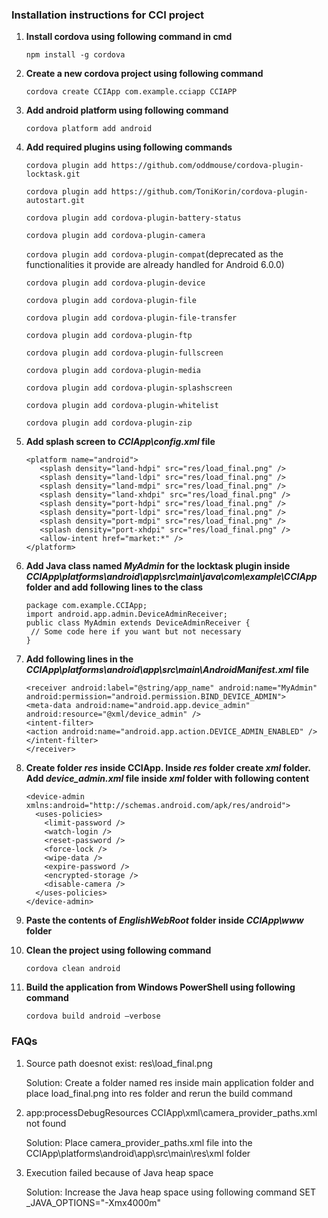### __Installation instructions for CCI project__
  1. __Install cordova using following command in cmd__
   
        `npm install -g cordova`
  2. __Create a new cordova project using following command__
         
        `cordova create CCIApp com.example.cciapp CCIAPP`
  3. __Add android platform using following command__
         
        `cordova platform add android`
  4. __Add required plugins using following commands__
   
        `cordova plugin add https://github.com/oddmouse/cordova-plugin-locktask.git`
         
        `cordova plugin add https://github.com/ToniKorin/cordova-plugin-autostart.git`
         
        `cordova plugin add cordova-plugin-battery-status`
         
        `cordova plugin add cordova-plugin-camera`
         
        `cordova plugin add cordova-plugin-compat`(deprecated as the functionalities it provide are already handled for Android 6.0.0)
         
        `cordova plugin add cordova-plugin-device`
         
        `cordova plugin add cordova-plugin-file`
         
        `cordova plugin add cordova-plugin-file-transfer`
         
        `cordova plugin add cordova-plugin-ftp`
         
        `cordova plugin add cordova-plugin-fullscreen`
         
        `cordova plugin add cordova-plugin-media`
         
        `cordova plugin add cordova-plugin-splashscreen`
         
        `cordova plugin add cordova-plugin-whitelist`
         
        `cordova plugin add cordova-plugin-zip`
         
  5. __Add splash screen to *CCIApp\config.xml* file__
  
         <platform name="android">
            <splash density="land-hdpi" src="res/load_final.png" />
            <splash density="land-ldpi" src="res/load_final.png" />
            <splash density="land-mdpi" src="res/load_final.png" />
            <splash density="land-xhdpi" src="res/load_final.png" />
        	<splash density="port-hdpi" src="res/load_final.png" />
        	<splash density="port-ldpi" src="res/load_final.png" />
        	<splash density="port-mdpi" src="res/load_final.png" />
        	<splash density="port-xhdpi" src="res/load_final.png" />
			<allow-intent href="market:*" />
         </platform>
  
  6. __Add Java class named *MyAdmin* for the locktask plugin inside *CCIApp\platforms\android\app\src\main\java\com\example\CCIApp* folder and add following lines to the class__
  
         package com.example.CCIApp;
         import android.app.admin.DeviceAdminReceiver; 
         public class MyAdmin extends DeviceAdminReceiver {
          // Some code here if you want but not necessary
         }
  7. __Add following lines in the *CCIApp\platforms\android\app\src\main\AndroidManifest.xml* file__
       
         <receiver android:label="@string/app_name" android:name="MyAdmin" android:permission="android.permission.BIND_DEVICE_ADMIN">
         <meta-data android:name="android.app.device_admin" android:resource="@xml/device_admin" />
         <intent-filter>
         <action android:name="android.app.action.DEVICE_ADMIN_ENABLED" />
         </intent-filter>
         </receiver>
        
  8. __Create folder *res* inside CCIApp. Inside *res* folder create *xml* folder. Add *device_admin.xml* file inside *xml* folder with following content__
           
         <device-admin xmlns:android="http://schemas.android.com/apk/res/android">
           <uses-policies>
             <limit-password />
             <watch-login />
             <reset-password />
             <force-lock />
             <wipe-data />
             <expire-password />
             <encrypted-storage />
             <disable-camera />
           </uses-policies>
         </device-admin>
 9. __Paste the contents of *EnglishWebRoot* folder inside *CCIApp\www* folder__
 10. __Clean the project using following command__
         
        `cordova clean android`
 11. __Build the application from Windows PowerShell using following command__ 
         
        `cordova build android –verbose`

### __FAQs__
1. Source path doesnot exist: res\load_final.png
 
 
    Solution: 
    Create a folder named res inside main application folder and place load_final.png into res folder and rerun the build command
2. app:processDebugResources CCIApp\xml\camera_provider_paths.xml not found


	Solution: 
    Place camera_provider_paths.xml file into the CCIApp\platforms\android\app\src\main\res\xml folder
3. Execution failed because of Java heap space 
	
    
    Solution: Increase the Java heap space using following command
	SET _JAVA_OPTIONS="-Xmx4000m"
